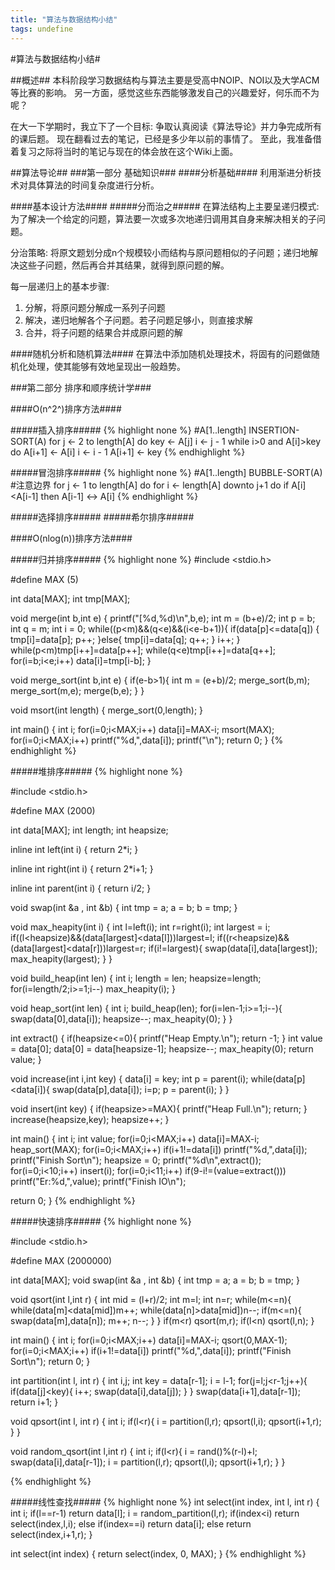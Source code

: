 ```yaml
---
title: "算法与数据结构小结"
tags: undefine
---
```




#算法与数据结构小结#

##概述##
本科阶段学习数据结构与算法主要是受高中NOIP、NOI以及大学ACM等比赛的影响。
另一方面，感觉这些东西能够激发自己的兴趣爱好，何乐而不为呢？

在大一下学期时，我立下了一个目标: 争取认真阅读《算法导论》并力争完成所有的课后题。
现在翻看过去的笔记，已经是多少年以前的事情了。
至此，我准备借着复习之际将当时的笔记与现在的体会放在这个Wiki上面。

##算法导论##
###第一部分 基础知识###
####分析基础####
利用渐进分析技术对具体算法的时间复杂度进行分析。

####基本设计方法####
#####分而治之#####
在算法结构上主要呈递归模式: 为了解决一个给定的问题，算法要一次或多次地递归调用其自身来解决相关的子问题。

分治策略: 将原文题划分成n个规模较小而结构与原问题相似的子问题；递归地解决这些子问题，然后再合并其结果，就得到原问题的解。

每一层递归上的基本步骤:
  1. 分解，将原问题分解成一系列子问题
  1. 解决，递归地解各个子问题。若子问题足够小，则直接求解
  1. 合并，将子问题的结果合并成原问题的解

####随机分析和随机算法####
在算法中添加随机处理技术，将固有的问题做随机化处理，使其能够有效地呈现出一般趋势。


###第二部分 排序和顺序统计学###

####O(n^2^)排序方法####

#####插入排序#####
{% highlight none %}
#A[1..length]
INSERTION-SORT(A)
  for j <- 2 to length[A]
  do
    key <- A[j]
    i <- j - 1
    while i>0 and A[i]>key
    do
      A[i+1] <- A[i]
      i <- i - 1
    A[i+1] <- key
{% endhighlight %}

#####冒泡排序#####
{% highlight none %}
#A[1..length]
BUBBLE-SORT(A)
  #注意边界
  for j <- 1 to length[A]
  do
    for i <- length[A] downto j+1
    do
      if A[i]<A[i-1]
      then
        A[i-1] <-> A[i]
{% endhighlight %}

#####选择排序#####
#####希尔排序#####

####O(nlog(n))排序方法####

#####归并排序#####
{% highlight none %}
#include <stdio.h>

#define MAX (5)

int data[MAX];
int tmp[MAX];

void merge(int b,int e)
{
  printf("[%d,%d)\n",b,e);
  int m = (b+e)/2;
  int p = b;
  int q = m;
  int i = 0;
  while((p<m)&&(q<e)&&(i<e-b+1)){
    if(data[p]<=data[q]) {
      tmp[i]=data[p];
      p++;
    }else{
      tmp[i]=data[q];
      q++;
    }
    i++;
  }
  while(p<m)tmp[i++]=data[p++];
  while(q<e)tmp[i++]=data[q++];
  for(i=b;i<e;i++)
    data[i]=tmp[i-b];
}

void merge_sort(int b,int e)
{
  if(e-b>1){
    int m = (e+b)/2;
    merge_sort(b,m);
    merge_sort(m,e);
    merge(b,e);
  }
}

void msort(int length)
{
  merge_sort(0,length);
}

int main()
{
  int i;
  for(i=0;i<MAX;i++)
    data[i]=MAX-i;
  msort(MAX);
  for(i=0;i<MAX;i++)
    printf("%d,",data[i]);
  printf("\n");
  return 0;
}
{% endhighlight %}

#####堆排序#####
{% highlight none %}

#include <stdio.h>

#define MAX (2000)

int data[MAX];
int length;
int heapsize;

inline int left(int i)
{
  return 2*i;
}

inline int right(int i)
{
  return 2*i+1;
}

inline int parent(int i)
{
  return i/2;
}

void swap(int &a , int &b)
{
  int tmp = a;
  a = b;
  b = tmp;
}

void max_heapity(int i)
{
  int l=left(i);
  int r=right(i);
  int largest = i;
  if((l<heapsize)&&(data[largest]<data[l]))largest=l;
  if((r<heapsize)&&(data[largest]<data[r]))largest=r;
  if(i!=largest){
    swap(data[i],data[largest]);
    max_heapity(largest);
  }
}

void build_heap(int len)
{
  int i;
  length = len;
  heapsize=length;
  for(i=length/2;i>=1;i--)
    max_heapity(i);
}

void heap_sort(int len)
{
  int i;
  build_heap(len);
  for(i=len-1;i>=1;i--){
    swap(data[0],data[i]);
    heapsize--;
    max_heapity(0);
  }
}

int extract()
{
  if(heapsize<=0){
    printf("Heap Empty.\n");
    return -1;
  }
  int value = data[0];
  data[0] = data[heapsize-1];
  heapsize--;
  max_heapity(0);
  return value;
}

void increase(int i,int key)
{
  data[i] = key;
  int p = parent(i);
  while(data[p]<data[i]){
    swap(data[p],data[i]);
    i=p;
    p = parent(i);
  }
}

void insert(int key)
{
  if(heapsize>=MAX){
    printf("Heap Full.\n");
    return;
  }
  increase(heapsize,key);
  heapsize++;
}

int main()
{
  int i;
  int value;
  for(i=0;i<MAX;i++)
    data[i]=MAX-i;
  heap_sort(MAX);
  for(i=0;i<MAX;i++)
    if(i+1!=data[i])
      printf("%d,",data[i]);
  printf("Finish Sort\n");
  heapsize = 0;
  printf("%d\n",extract());
  for(i=0;i<10;i++)
    insert(i);
  for(i=0;i<11;i++)
    if(9-i!=(value=extract()))
      printf("Er:%d,",value);
  printf("Finish IO\n");

  return 0;
}
{% endhighlight %}

#####快速排序#####
{% highlight none %}

#include <stdio.h>

#define MAX (2000000)

int data[MAX];
void swap(int &a , int &b)
{
  int tmp = a;
  a = b;
  b = tmp;
}

void qsort(int l,int r)
{
  int mid = (l+r)/2;
  int m=l;
  int n=r;
  while(m<=n){
    while(data[m]<data[mid])m++;
    while(data[n]>data[mid])n--;
    if(m<=n){
      swap(data[m],data[n]);
      m++;
      n--;
    }
  }
  if(m<r) qsort(m,r);
  if(l<n) qsort(l,n);
}

int main()
{
  int i;
  for(i=0;i<MAX;i++)
    data[i]=MAX-i;
  qsort(0,MAX-1);
  for(i=0;i<MAX;i++)
    if(i+1!=data[i])
      printf("%d,",data[i]);
  printf("Finish Sort\n");
  return 0;
}

int partition(int l, int r)
{
  int i,j;
  int key = data[r-1];
  i = l-1;
  for(j=l;j<r-1;j++){
    if(data[j]<key){
      i++;
      swap(data[i],data[j]);
    }
  }
  swap(data[i+1],data[r-1]);
  return i+1;
}

void qpsort(int l, int r)
{
  int i;
  if(l<r){
    i = partition(l,r);
    qpsort(l,i);
    qpsort(i+1,r);
  }
}

void random_qsort(int l,int r)
{
  int i;
  if(l<r){
    i = rand()%(r-l)+l;
    swap(data[i],data[r-1]);
    i = partition(l,r);
    qpsort(l,i);
    qpsort(i+1,r);
  }
}

{% endhighlight %}


#####线性查找#####
{% highlight none %}
int select(int index, int l, int r)
{
  int i;
  if(l==r-1)
    return data[l];
  i = random_partition(l,r);
  if(index<i)
    return select(index,l,i);
  else if(index==i)
    return data[i];
  else return select(index,i+1,r);
}

int select(int index)
{
  return select(index, 0, MAX);
}
{% endhighlight %}
